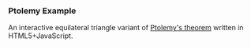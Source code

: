 ### Ptolemy Example
An interactive equilateral triangle variant of [Ptolemy's theorem](https://en.wikipedia.org/wiki/Ptolemy's_theorem#Equilateral_triangle) written in HTML5+JavaScript.
